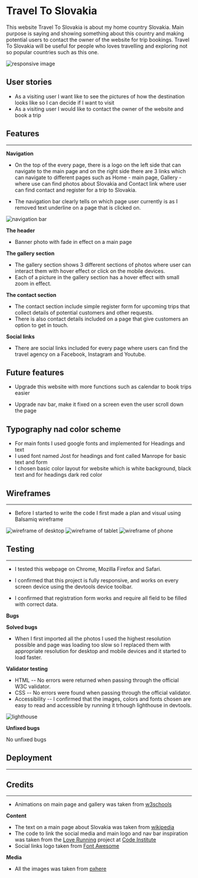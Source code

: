 
# Travel To Slovakia

This website Travel To Slovakia is about my home country Slovakia. Main purpose is saying and showing something about this country and 
making potential users to contact the owner of the website for trip bookings.
Travel To Slovakia will be useful for people who loves travelling and exploring not so popular countries such as this one. 

![responsive image](Images/responsive-image.png)

## User stories

- As a visiting user I want like to see the pictures of how the destination looks like so I can decide if I want to visit
- As a visiting user I would like to contact the owner of the website and book a trip


## Features

------

**Navigation**

- On the top of the every page, there is a logo on the left side that can navigate to the main page and 
  on the right side there are 3 links which can navigate to different pages such as Home - main page, Gallery - where use can find photos about Slovakia and Contact link where user can find contact and register for a trip to Slovakia.

- The navigation bar clearly tells on which page user currently is as I removed text underline on a page that is clicked on.

![navigation bar](Images/navigation.png) 


**The header**
- Banner photo with fade in effect on a main page

**The gallery section**
- The gallery section shows 3 different sections of photos where user can interact them with hover effect or click on the mobile devices.
- Each of a picture in the gallery section has a hover effect with small zoom in effect.

**The contact section**
- The contact section include simple register form for upcoming trips that collect details of potential customers and other requests.
- There is also contact details included on a page that give customers an option to get in touch.

**Social links**

- There are social links included for every page where users can find the travel agency on a Facebook, Instagram and Youtube.

## Future features

- Upgrade this website with more functions such as calendar to book trips easier

- Upgrade nav bar, make it fixed on a screen even the user scroll down the page

## Typography nad color scheme

- For main fonts I used google fonts and implemented for Headings and text
- I used font named Jost for headings and font called Manrope for basic text and form
- I chosen basic color layout for website which is white background, black text and for headings dark red color

## Wireframes

------

- Before I started to write the code I first made a plan and visual using Balsamiq wireframe

![wireframe of desktop](Images/wireframe-desktop.png)
![wireframe of tablet](Images/wireframe-tablet.png)
![wireframe of phone](Images/wireframe-phone.png)

## Testing

------

- I tested this webpage on Chrome, Mozilla Firefox and Safari.

- I confirmed that this project is fully responsive, and works on every screen device using the devtools device toolbar.

- I confirmed that registration form works and require all field to be filled with correct data.

**Bugs**

**Solved bugs**

- When I first imported all the photos I used the highest resolution possible and page was loading too slow so I replaced them with appropriate resolution for desktop and mobile devices and it started to load faster.

**Validator testing**

- HTML 
-- No errors were returned when passing through the official W3C validator.
- CSS
-- No errors were found when passing through the official validator.
- Accessibility
-- I confirmed that the images, colors and fonts chosen are easy to read and accessible by running it trhough lighthouse in devtools.

![lighthouse](Images/Lighthouse.png)

**Unfixed bugs**

No unfixed bugs

## Deployment
------


## Credits
------
- Animations on main page and gallery was taken from [w3schools](w3schools.com)

**Content**
- The text on a main page about Slovakia was taken from [wikipedia](wikipedia.org)
- The code to link the social media and main logo and nav bar inspiration was taken from the [Love Running](https://code-institute-org.github.io/love-running-2.0/index.html) project at [Code Institute](https://codeinstitute.net/ie/)
- Social links logo taken from [Font Awesome](https://fontawesome.com/)

**Media**

- All the images was taken from [pxhere](https://pxhere.com/)



